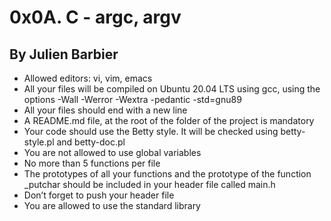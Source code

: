 # 0x0A. C - argc, argv
##  By Julien Barbier
- Allowed editors: vi, vim, emacs <br />
- All your files will be compiled on Ubuntu 20.04 LTS using gcc, using the options -Wall -Werror -Wextra -pedantic -std=gnu89 <br />
- All your files should end with a new line <br />
- A README.md file, at the root of the folder of the project is mandatory <br />
- Your code should use the Betty style. It will be checked using betty-style.pl and betty-doc.pl <br />
- You are not allowed to use global variables <br />
- No more than 5 functions per file <br />
- The prototypes of all your functions and the prototype of the function _putchar should be included in your header file called main.h <br />
- Don’t forget to push your header file <br />
- You are allowed to use the standard library
